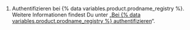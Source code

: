 1. Authentifizieren bei {% data variables.product.prodname_registry %}. Weitere Informationen findest Du unter „[Bei {% data variables.product.prodname_registry %} authentifizieren](#authenticating-to-github-packages)“.
